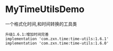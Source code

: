 # MyTimeUtilsDemo
一个格式化时间,和时间转换的工具类
```
升级1.6.1:增加时间完善
implementation 'com.zxn.time:time-utils:1.6.1'
implementation 'com.zxn.time:time-utils:1.6.0'
```
